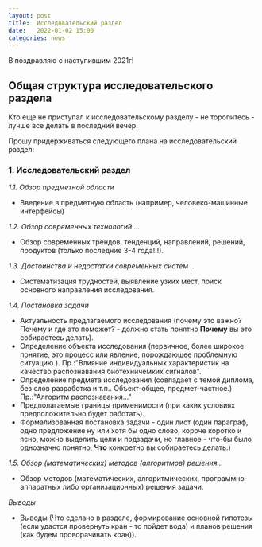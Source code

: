 ```yaml
---
layout: post
title:  Исследовательский раздел
date:   2022-01-02 15:00
categories: news
---
```


В поздравляю с наступившим 2021г!

## Общая структура исследовательского раздела

Кто еще не приступал к исследовательскому разделу - не торопитесь - лучше все делать в последний вечер.

Прошу придерживаться следующего плана на исследовательский раздел:

### 1. Исследовательский раздел
_1.1. Обзор предметной области_
  * Введение в предметную область (например, человеко-машинные интерфейсы)
  
_1.2. Обзор современных технологий ..._
  * Обзор современных трендов, тенденций, направлений, решений, продуктов (только последние 3-4 года!!!).
  
_1.3. Достоинства и недостатки современных систем ..._
  * Систематизация трудностей, выявление узких мест, поиск основного направления исследования.
  
_1.4. Постановка задачи_
  * Актуальность предлагаемого исследования (почему это важно? Почему и где это поможет? - должно стать понятно __Почему__ вы это собираетесь делать).
  * Определение объекта исследования (первичное, более широкое понятие, это процесс или явление, порождающее проблемную ситуацию.). Пр.:"Влияние индивидуальных характеристик на качество распознавания биотехничемких сигналов".
  * Определение предмета исследования (совпадает с темой диплома, без слов разработка и т.п.. Объект-общее, предмет-частное.) Пр.:"Алгоритм распознавания..."
  * Предполагаемые границы применимости (при каких условиях предположительно будет работать).
  * Формализованная постановка задачи - один лист (один параграф, одно предложение ну или хотя бы одно слово, короче коротко и ясно, можно выделить цели и подзадачи, но главное - что-бы было однозначно понятно, __Что__ конкретно вы собираетесь делать.)
  
_1.5. Обзор (математических) методов (алгоритмов) решения..._
  * Обзор методов (математических, алгоритмических, программно-аппаратных либо организационных) решения задачи.
  
_Выводы_
  * Выводы (Что сделано в разделе, формирование основной гипотезы (если удастся провернуть кран - то пойдет вода) и планов решения (как будем проворачивать кран)).

